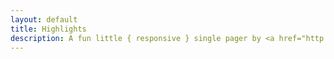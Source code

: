```yaml
---
layout: default
title: Highlights
description: A fun little { responsive } single pager by <a href="http://html5up.net">HTML5 UP</a>
---
```

